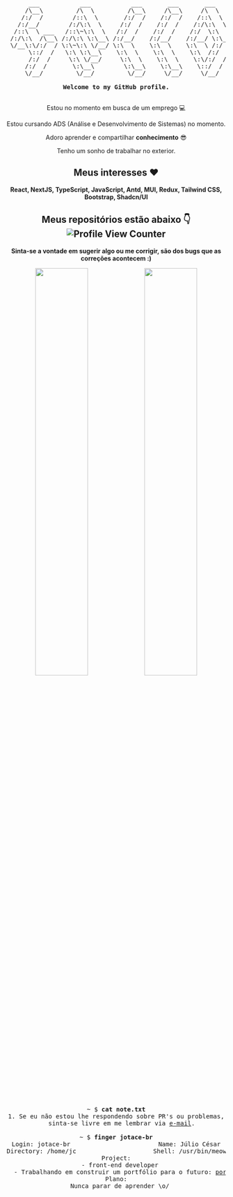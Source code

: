 <div align="center">

<pre>
      ___           ___           ___       ___       ___     
     /\__\         /\  \         /\__\     /\__\     /\  \    
    /:/  /        /::\  \       /:/  /    /:/  /    /::\  \   
   /:/__/        /:/\:\  \     /:/  /    /:/  /    /:/\:\  \  
  /::\  \ ___   /::\~\:\  \   /:/  /    /:/  /    /:/  \:\  \ 
 /:/\:\  /\__\ /:/\:\ \:\__\ /:/__/    /:/__/    /:/__/ \:\__\
 \/__\:\/:/  / \:\~\:\ \/__/ \:\  \    \:\  \    \:\  \ /:/  /
      \::/  /   \:\ \:\__\    \:\  \    \:\  \    \:\  /:/  / 
      /:/  /     \:\ \/__/     \:\  \    \:\  \    \:\/:/  /  
     /:/  /       \:\__\        \:\__\    \:\__\    \::/  /   
     \/__/         \/__/         \/__/     \/__/     \/__/    

<strong>Welcome to my GitHub profile.</strong>

</pre>

  
Estou no momento em busca de um emprego 💻

Estou cursando ADS (Análise e Desenvolvimento de Sistemas) no momento.

Adoro aprender e compartilhar **conhecimento** 😎️

Tenho um sonho de trabalhar no exterior.

## Meus interesses ❤️ 

**React, NextJS, TypeScript, JavaScript, Antd, MUI, Redux, Tailwind CSS, Bootstrap, Shadcn/UI**

## Meus repositórios estão abaixo 👇 ![Profile View Counter](https://komarev.com/ghpvc/?username=jotace-br)

**Sinta-se a vontade em sugerir algo ou me corrigir, são dos bugs que as correções acontecem :)**

<p align="center">
  <img width="49%" src="https://github-readme-stats.vercel.app/api?username=jotace-br&show_icons=true&theme=tokyonight" />
  <img width="49%" src="https://github-readme-streak-stats.herokuapp.com/?user=jotace-br&theme=tokyonight" />
<!--   <img align="center" src="https://github-readme-stats.vercel.app/api/top-langs/?username=jotace-br&langs_count=8" /> -->
      
</p>
  
  <pre>
~ $ <strong>cat note.txt</strong>
1. Se eu não estou lhe respondendo sobre PR's ou problemas,
   sinta-se livre em me lembrar via <a href="mailto:jc10ferreira@gmail.com">e-mail</a>.

~ $ <strong>finger jotace-br</strong>
Login: jotace-br                        Name: Júlio César
Directory: /home/jc                     Shell: /usr/bin/meow
Project:
  - front-end developer
  - Trabalhando em construir um portfólio para o futuro: <a href="https://www.pudim.com.br">por enquanto não tem nada :/</a>!
Plano:
  Nunca parar de aprender \o/
</pre>
  
</div>


